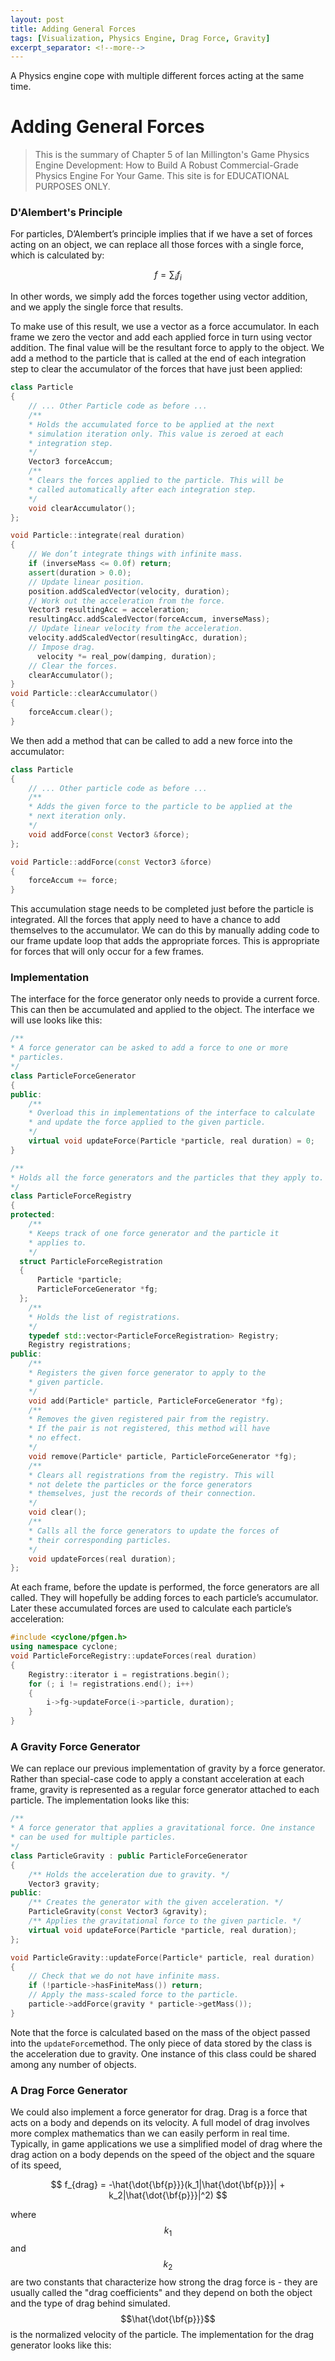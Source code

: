 ```yaml
---
layout: post
title: Adding General Forces
tags: [Visualization, Physics Engine, Drag Force, Gravity]
excerpt_separator: <!--more-->
---
```

A Physics engine cope with multiple different forces acting at the same time. 

<!--more-->


# Adding General Forces

> This is the summary of Chapter 5 of Ian Millington's Game Physics Engine Development: How to Build A Robust Commercial-Grade Physics Engine For Your Game. This site is for EDUCATIONAL PURPOSES ONLY.

### D'Alembert's Principle

For particles, D’Alembert’s principle implies that if we have a set of forces acting on an object, we can replace all those forces with a single force, which is calculated by:

$$
f = \sum_{i}f_i
$$

In other words, we simply add the forces together using vector addition, and we apply the single force that results.

To make use of this result, we use a vector as a force accumulator. In each frame we zero the vector and add each applied force in turn using vector addition. The final value will be the resultant force to apply to the object. We add a method to the particle that is called at the end of each integration step to clear the accumulator of the forces that have just been applied:

```c++
class Particle
{
	// ... Other Particle code as before ...
	/**
	* Holds the accumulated force to be applied at the next
	* simulation iteration only. This value is zeroed at each
	* integration step.
	*/
	Vector3 forceAccum;
	/**
	* Clears the forces applied to the particle. This will be
	* called automatically after each integration step.
	*/
	void clearAccumulator();
};
```

```c++
void Particle::integrate(real duration)
{
	// We don’t integrate things with infinite mass.
	if (inverseMass <= 0.0f) return;
	assert(duration > 0.0);
	// Update linear position.
	position.addScaledVector(velocity, duration);
	// Work out the acceleration from the force.
    Vector3 resultingAcc = acceleration;
	resultingAcc.addScaledVector(forceAccum, inverseMass);
	// Update linear velocity from the acceleration.
	velocity.addScaledVector(resultingAcc, duration);
	// Impose drag.
      velocity *= real_pow(damping, duration);
	// Clear the forces.
	clearAccumulator();
}
void Particle::clearAccumulator()
{
    forceAccum.clear();
}
```

We then add a method that can be called to add a new force into the accumulator:

```c++
class Particle
{
	// ... Other particle code as before ...
	/**
	* Adds the given force to the particle to be applied at the
	* next iteration only.
	*/
	void addForce(const Vector3 &force);
};
```

```c++
void Particle::addForce(const Vector3 &force)
{
	forceAccum += force;
}
```

This accumulation stage needs to be completed just before the particle is integrated. All the forces that apply need to have a chance to add themselves to the accumulator. We can do this by manually adding code to our frame update loop that adds the appropriate forces. This is appropriate for forces that will only occur for a few frames.

### Implementation

The interface for the force generator only needs to provide a current force. This can then be accumulated and applied to the object. The interface we will use looks like this:

```c++
/**
* A force generator can be asked to add a force to one or more
* particles.
*/
class ParticleForceGenerator
{
public:
	/**
	* Overload this in implementations of the interface to calculate
	* and update the force applied to the given particle.
	*/
	virtual void updateForce(Particle *particle, real duration) = 0;  
}
```

```c++
/**
* Holds all the force generators and the particles that they apply to.
*/
class ParticleForceRegistry
{
protected:
	/**
	* Keeps track of one force generator and the particle it
	* applies to.
	*/
  struct ParticleForceRegistration
  {
      Particle *particle;
      ParticleForceGenerator *fg;
  };  
    /**
    * Holds the list of registrations.
    */
    typedef std::vector<ParticleForceRegistration> Registry;
	Registry registrations;
public:
	/**
	* Registers the given force generator to apply to the
	* given particle.
	*/
    void add(Particle* particle, ParticleForceGenerator *fg);
    /**
	* Removes the given registered pair from the registry.
	* If the pair is not registered, this method will have
	* no effect.
	*/
	void remove(Particle* particle, ParticleForceGenerator *fg);
    /**
	* Clears all registrations from the registry. This will
	* not delete the particles or the force generators
	* themselves, just the records of their connection.
	*/
	void clear();
    /**
	* Calls all the force generators to update the forces of
	* their corresponding particles.
	*/
	void updateForces(real duration);
};
```

At each frame, before the update is performed, the force generators are all called. They will hopefully be adding forces to each particle’s accumulator. Later these accumulated forces are used to calculate each particle’s acceleration:

```c++
#include <cyclone/pfgen.h>
using namespace cyclone;
void ParticleForceRegistry::updateForces(real duration)
{
	Registry::iterator i = registrations.begin();
	for (; i != registrations.end(); i++)
	{
		i->fg->updateForce(i->particle, duration);
	}
}
```

### A Gravity Force Generator

We can replace our previous implementation of gravity by a force generator. Rather than special-case code to apply a constant acceleration at each frame, gravity is represented as a regular force generator attached to each particle. The implementation looks like this:

```c++
/**
* A force generator that applies a gravitational force. One instance
* can be used for multiple particles.
*/
class ParticleGravity : public ParticleForceGenerator
{
	/** Holds the acceleration due to gravity. */
	Vector3 gravity;
public:
	/** Creates the generator with the given acceleration. */
    ParticleGravity(const Vector3 &gravity);
    /** Applies the gravitational force to the given particle. */
	virtual void updateForce(Particle *particle, real duration);
};
```

```c++
void ParticleGravity::updateForce(Particle* particle, real duration)
{
	// Check that we do not have infinite mass.
	if (!particle->hasFiniteMass()) return;
	// Apply the mass-scaled force to the particle.
	particle->addForce(gravity * particle->getMass());
}
```

Note that the force is calculated based on the mass of the object passed into the `updateForce`method. The only piece of data stored by the class is the acceleration due to gravity. One instance of this class could be shared among any number of objects.

### A Drag Force Generator

We could also implement a force generator for drag. Drag is a force that acts on a body and depends on its velocity. A full model of drag involves more complex mathematics than we can easily perform in real time. Typically, in game applications we use a simplified model of drag where the drag action on a body depends on the speed of the object and the square of its speed,

$$
f_{drag} = -\hat{\dot{\bf{p}}}(k_1|\hat{\dot{\bf{p}}}| + k_2|\hat{\dot{\bf{p}}}|^2)
$$

where $$k_1$$ and $$k_2$$ are two constants that characterize how strong the drag force is - they are usually called the "drag coefficients" and they depend on both the object and the type of drag behind simulated. $$\hat{\dot{\bf{p}}}$$ is the normalized velocity of the particle. The implementation for the drag generator looks like this:

